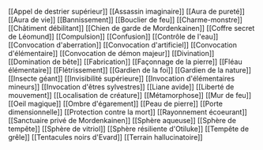 [[Appel de destrier supérieur]]
[[Assassin imaginaire]]
[[Aura de pureté]]
[[Aura de vie]]
[[Bannissement]]
[[Bouclier de feu]]
[[Charme-monstre]]
[[Châtiment débilitant]]
[[Chien de garde de Mordenkainen]]
[[Coffre secret de Léomund]]
[[Compulsion]]
[[Confusion]]
[[Contrôle de l'eau]]
[[Convocation d'aberration]]
[[Convocation d'artificiel]]
[[Convocation d'élémentaire]]
[[Convocation de démon majeur]]
[[Divination]]
[[Domination de bête]]
[[Fabrication]]
[[Façonnage de la pierre]]
[[Fléau élémentaire]]
[[Flétrissement]]
[[Gardien de la foi]]
[[Gardien de la nature]]
[[Insecte géant]]
[[Invisibilité supérieure]]
[[Invocation d'élémentaires mineurs]]
[[Invocation d'êtres sylvestres]]
[[Liane avide]]
[[Liberté de mouvement]]
[[Localisation de créature]]
[[Métamorphose]]
[[Mur de feu]]
[[Oeil magique]]
[[Ombre d'égarement]]
[[Peau de pierre]]
[[Porte dimensionnelle]]
[[Protection contre la mort]]
[[Rayonnement écoeurant]]
[[Sanctuaire privé de Mordenkainen]]
[[Sphère aqueuse]]
[[Sphère de tempête]]
[[Sphère de vitriol]]
[[Sphère résiliente d'Otiluke]]
[[Tempête de grêle]]
[[Tentacules noirs d'Evard]]
[[Terrain hallucinatoire]]